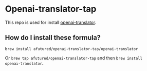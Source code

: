 # Openai-translator-tap

This repo is used for install [openai-translator](https://github.com/yetone/openai-translator).


## How do I install these formula?

`brew install afutured/openai-translator-tap/openai-translator`

Or `brew tap afutured/openai-translator-tap` and then `brew install openai-translator`.
